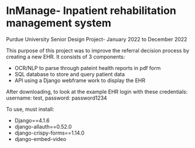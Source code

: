 # InManage- Inpatient rehabilitation management system
Purdue University Senior Design Project- January 2022 to December 2022

This purpose of this project was to improve the referral decision process by creating a new EHR. It consists of 3 components:
- OCR/NLP to parse through pateint health reports in pdf form
- SQL database to store and query patient data
- API using a Django webframe work to display the EHR

After downloading, to look at the example EHR login with these credentials:
username: test, password: password1234


To use, must install:
- Django==4.1.6
- django-allauth==0.52.0
- django-crispy-forms==1.14.0
- django-embed-video
